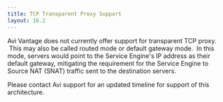 ```yaml
---
title: TCP Transparent Proxy Support
layout: 16.2
---
```

Avi Vantage does not currently offer support for transparent TCP proxy.  This may also be called routed mode or default gateway mode.  In this mode, servers would point to the Service Engine's IP address as their default gateway, mitigating the requirement for the Service Engine to Source NAT (SNAT) traffic sent to the destination servers.

Please contact Avi support for an updated timeline for support of this architecture.
